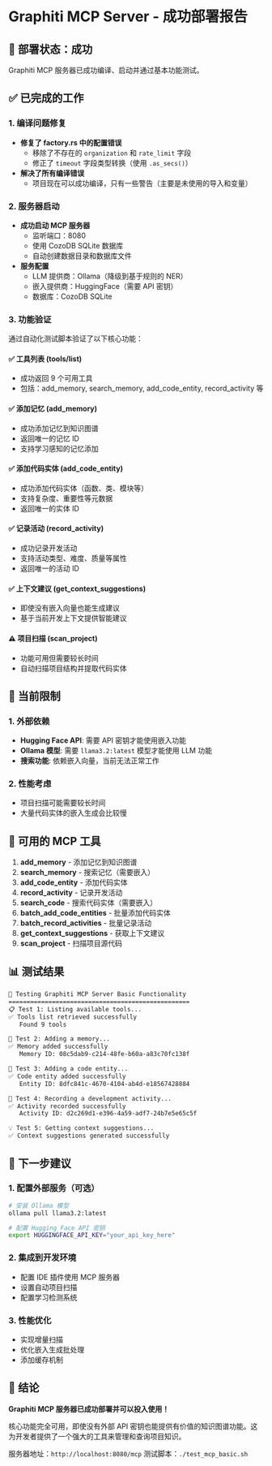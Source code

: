 # Graphiti MCP Server - 成功部署报告

## 🎉 部署状态：成功

Graphiti MCP 服务器已成功编译、启动并通过基本功能测试。

## ✅ 已完成的工作

### 1. 编译问题修复
- **修复了 factory.rs 中的配置错误**
  - 移除了不存在的 `organization` 和 `rate_limit` 字段
  - 修正了 `timeout` 字段类型转换（使用 `.as_secs()`）
- **解决了所有编译错误**
  - 项目现在可以成功编译，只有一些警告（主要是未使用的导入和变量）

### 2. 服务器启动
- **成功启动 MCP 服务器**
  - 监听端口：8080
  - 使用 CozoDB SQLite 数据库
  - 自动创建数据目录和数据库文件
- **服务配置**
  - LLM 提供商：Ollama（降级到基于规则的 NER）
  - 嵌入提供商：HuggingFace（需要 API 密钥）
  - 数据库：CozoDB SQLite

### 3. 功能验证
通过自动化测试脚本验证了以下核心功能：

#### ✅ 工具列表 (tools/list)
- 成功返回 9 个可用工具
- 包括：add_memory, search_memory, add_code_entity, record_activity 等

#### ✅ 添加记忆 (add_memory)
- 成功添加记忆到知识图谱
- 返回唯一的记忆 ID
- 支持学习感知的记忆添加

#### ✅ 添加代码实体 (add_code_entity)
- 成功添加代码实体（函数、类、模块等）
- 支持复杂度、重要性等元数据
- 返回唯一的实体 ID

#### ✅ 记录活动 (record_activity)
- 成功记录开发活动
- 支持活动类型、难度、质量等属性
- 返回唯一的活动 ID

#### ✅ 上下文建议 (get_context_suggestions)
- 即使没有嵌入向量也能生成建议
- 基于当前开发上下文提供智能建议

#### ⚠️ 项目扫描 (scan_project)
- 功能可用但需要较长时间
- 自动扫描项目结构并提取代码实体

## 🔧 当前限制

### 1. 外部依赖
- **Hugging Face API**: 需要 API 密钥才能使用嵌入功能
- **Ollama 模型**: 需要 `llama3.2:latest` 模型才能使用 LLM 功能
- **搜索功能**: 依赖嵌入向量，当前无法正常工作

### 2. 性能考虑
- 项目扫描可能需要较长时间
- 大量代码实体的嵌入生成会比较慢

## 🚀 可用的 MCP 工具

1. **add_memory** - 添加记忆到知识图谱
2. **search_memory** - 搜索记忆（需要嵌入）
3. **add_code_entity** - 添加代码实体
4. **record_activity** - 记录开发活动
5. **search_code** - 搜索代码实体（需要嵌入）
6. **batch_add_code_entities** - 批量添加代码实体
7. **batch_record_activities** - 批量记录活动
8. **get_context_suggestions** - 获取上下文建议
9. **scan_project** - 扫描项目源代码

## 📊 测试结果

```bash
🧪 Testing Graphiti MCP Server Basic Functionality
==================================================
📋 Test 1: Listing available tools...
✅ Tools list retrieved successfully
   Found 9 tools

💾 Test 2: Adding a memory...
✅ Memory added successfully
   Memory ID: 08c5dab9-c214-48fe-b60a-a83c70fc138f

🔧 Test 3: Adding a code entity...
✅ Code entity added successfully
   Entity ID: 8dfc841c-4670-4104-ab4d-e18567428884

📝 Test 4: Recording a development activity...
✅ Activity recorded successfully
   Activity ID: d2c269d1-e396-4a59-adf7-24b7e5e65c5f

💡 Test 5: Getting context suggestions...
✅ Context suggestions generated successfully
```

## 🔮 下一步建议

### 1. 配置外部服务（可选）
```bash
# 安装 Ollama 模型
ollama pull llama3.2:latest

# 配置 Hugging Face API 密钥
export HUGGINGFACE_API_KEY="your_api_key_here"
```

### 2. 集成到开发环境
- 配置 IDE 插件使用 MCP 服务器
- 设置自动项目扫描
- 配置学习检测系统

### 3. 性能优化
- 实现增量扫描
- 优化嵌入生成批处理
- 添加缓存机制

## 🎯 结论

**Graphiti MCP 服务器已成功部署并可以投入使用！**

核心功能完全可用，即使没有外部 API 密钥也能提供有价值的知识图谱功能。这为开发者提供了一个强大的工具来管理和查询项目知识。

服务器地址：`http://localhost:8080/mcp`
测试脚本：`./test_mcp_basic.sh`
